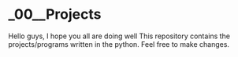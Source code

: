 # _00__Projects
Hello guys, I hope you all are doing well
This repository contains the projects/programs written in the python. Feel free to make changes.
